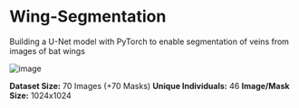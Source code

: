 # Wing-Segmentation
Building a U-Net model with PyTorch to enable segmentation of veins from images of bat wings

![image](https://github.com/user-attachments/assets/6e0e239e-ef8d-4257-b09b-815ed3fc7141)

**Dataset Size:** 70 Images (+70 Masks)
**Unique Individuals:** 46
**Image/Mask Size:** 1024x1024
